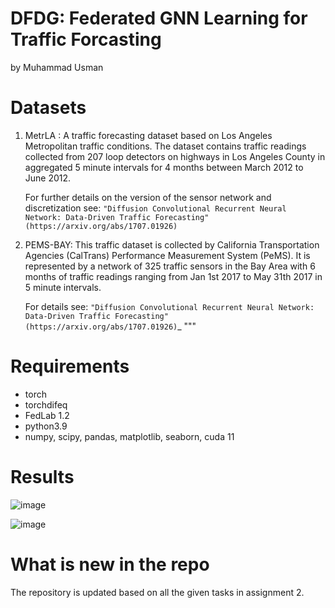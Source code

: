 # DFDG: Federated GNN Learning for Traffic Forcasting 
by Muhammad Usman

# Datasets
1. MetrLA : A traffic forecasting dataset based on Los Angeles
    Metropolitan traffic conditions. The dataset contains traffic
    readings collected from 207 loop detectors on highways in Los Angeles
    County in aggregated 5 minute intervals for 4 months between March 2012
    to June 2012.

    For further details on the version of the sensor network and
    discretization see: `"Diffusion Convolutional Recurrent Neural Network:
    Data-Driven Traffic Forecasting" (https://arxiv.org/abs/1707.01926)`
   
2. PEMS-BAY: This traffic dataset is collected by California Transportation Agencies (CalTrans)
    Performance Measurement System (PeMS). It is represented by a network of 325 traffic sensors
    in the Bay Area with 6 months of traffic readings ranging from Jan 1st 2017 to May 31th 2017
    in 5 minute intervals.

    For details see: `"Diffusion Convolutional Recurrent Neural Network:
    Data-Driven Traffic Forecasting" (https://arxiv.org/abs/1707.01926)`_
    """
# Requirements
-  torch
-  torchdifeq
-  FedLab 1.2
-  python3.9
-  numpy, scipy, pandas, matplotlib, seaborn, cuda 11

# Results
![image](https://github.com/GreenPatterns/DFDG/assets/15605985/204d7178-c349-4b9b-b07b-8b150f2e1f31)

![image](https://github.com/GreenPatterns/DFDG/assets/15605985/d3db0642-70a5-4120-a4ab-3563ad667579)

# What is new in the repo
The repository is updated based on all the given tasks in assignment 2. 
